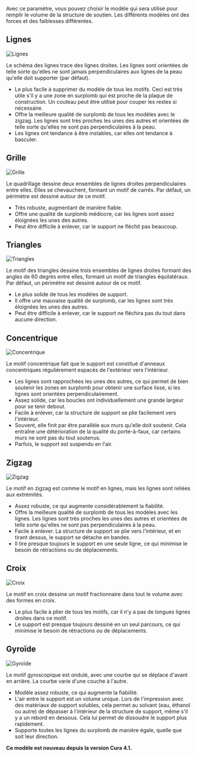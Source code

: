 Avec ce paramètre, vous pouvez choisir le modèle qui sera utilisé pour remplir le volume de la structure de soutien. Les différents modèles ont des forces et des faiblesses différentes.

Lignes
----
![Lignes](../../../articles/images/support_pattern_lines.png)

Le schéma des lignes trace des lignes droites. Les lignes sont orientées de telle sorte qu'elles ne sont jamais perpendiculaires aux lignes de la peau qu'elle doit supporter (par défaut).
* Le plus facile à supprimer du modèle de tous les motifs. Ceci est très utile s'il y a une zone en surplomb qui est proche de la plaque de construction. Un couteau peut être utilisé pour couper les restes si nécessaire.
* Offre la meilleure qualité de surplomb de tous les modèles avec le zigzag. Les lignes sont très proches les unes des autres et orientées de telle sorte qu'elles ne sont pas perpendiculaires à la peau.
* Les lignes ont tendance à être instables, car elles ont tendance à basculer.

Grille
----
![Grille](../../../articles/images/support_pattern_grid.png)

Le quadrillage dessine deux ensembles de lignes droites perpendiculaires entre elles. Elles se chevauchent, formant un motif de carrés. Par défaut, un périmètre est dessiné autour de ce motif.
* Très robuste, augmentant de manière fiable.
* Offre une qualité de surplomb médiocre, car les lignes sont assez éloignées les unes des autres.
* Peut être difficile à enlever, car le support ne fléchit pas beaucoup.

Triangles
----
![Triangles](../../../articles/images/support_pattern_triangles.png)

Le motif des triangles dessine trois ensembles de lignes droites formant des angles de 60 degrés entre elles, formant un motif de triangles équilatéraux. Par défaut, un périmètre est dessiné autour de ce motif.
* Le plus solide de tous les modèles de support.
* Il offre une mauvaise qualité de surplomb, car les lignes sont très éloignées les unes des autres.
* Peut être difficile à enlever, car le support ne fléchira pas du tout dans aucune direction.

Concentrique
----
![Concentrique](../../../articles/images/support_pattern_concentric.png)

Le motif concentrique fait que le support est constitué d'anneaux concentriques régulièrement espacés de l'extérieur vers l'intérieur.
* Les lignes sont rapprochées les unes des autres, ce qui permet de bien soutenir les zones en surplomb pour obtenir une surface lisse, si les lignes sont orientées perpendiculairement.
* Assez solide, car les boucles ont individuellement une grande largeur pour se tenir debout.
* Facile à enlever, car la structure de support se plie facilement vers l'intérieur.
* Souvent, elle finit par être parallèle aux murs qu'elle doit soutenir. Cela entraîne une détérioration de la qualité du porte-à-faux, car certains murs ne sont pas du tout soutenus.
* Parfois, le support est suspendu en l'air.

Zigzag
----
![Zigzag](../../../articles/images/support_pattern_zigzag.png)

Le motif en zigzag est comme le motif en lignes, mais les lignes sont reliées aux extrémités.
* Assez robuste, ce qui augmente considérablement la fiabilité.
* Offre la meilleure qualité de surplomb de tous les modèles avec les lignes. Les lignes sont très proches les unes des autres et orientées de telle sorte qu'elles ne sont pas perpendiculaires à la peau.
* Facile à enlever. La structure de support se plie vers l'intérieur, et en tirant dessus, le support se détache en bandes.
* Il tire presque toujours le support en une seule ligne, ce qui minimise le besoin de rétractions ou de déplacements.

Croix
----
![Croix](../../../articles/images/support_pattern_cross.png)

Le motif en croix dessine un motif fractionnaire dans tout le volume avec des formes en croix.
* Le plus facile à plier de tous les motifs, car il n'y a pas de longues lignes droites dans ce motif.
* Le support est presque toujours dessiné en un seul parcours, ce qui minimise le besoin de rétractions ou de déplacements.

Gyroïde
----
![Gyroïde](../../../articles/images/support_pattern_gyroid.png)

Le motif gyroscopique est ondulé, avec une courbe qui se déplace d'avant en arrière. La courbe varie d'une couche à l'autre.
* Modèle assez robuste, ce qui augmente la fiabilité.
* L'air entre le support est un volume unique. Lors de l'impression avec des matériaux de support solubles, cela permet au solvant (eau, éthanol ou autre) de dépasser à l'intérieur de la structure de support, même s'il y a un rebord en dessous. Cela lui permet de dissoudre le support plus rapidement.
* Supporte toutes les lignes du surplomb de manière égale, quelle que soit leur direction.

**Ce modèle est nouveau depuis la version Cura 4.1.**


